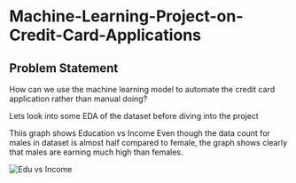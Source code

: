 # Machine-Learning-Project-on-Credit-Card-Applications

## Problem Statement

How can we use the machine learning model to automate the credit card application rather than manual doing?

Lets look into some EDA of the dataset before diving into the project



Thiis graph shows Education vs Income
Even though the data count for males in dataset is almost half compared to female, the graph shows clearly 
that males are earning much high than females.

![Edu vs Income](https://user-images.githubusercontent.com/100771366/167236569-93573a42-e717-4e53-8a15-7ad249da5092.jpg)
